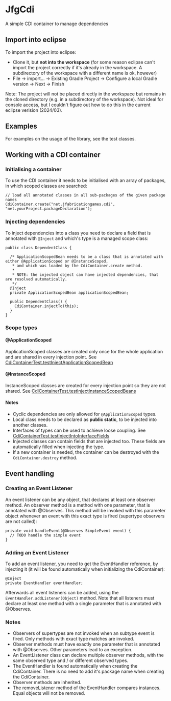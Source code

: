 # JfgCdi

A simple CDI container to manage dependencies

## Import into eclipse

To import the project into eclipse:

* Clone it, but **not into the workspace** (for some reason eclipse can't import the project correctly if it's already in the workspace. A subdirectory of the workspace with a different name is ok, however)
* File -> import... -> Existing Gradle Project -> Configure a local Gradle version -> Next -> Finish

Note: The project will not be placed directly in the workspace but remains in the cloned directory (e.g. in a subdirectory of the workspace). Not ideal for console access, but I couldn't figure out how to do this in the current eclipse verision (2024/03).

## Examples

For examples on the usage of the library, see the test classes.

## Working with a CDI container

### Initialising a container

To use the CDI container it needs to be initialised with an array of packages, in which scoped classes are searched:
```
// load all annotated classes in all sub-packages of the given package names
CdiContainer.create("net.jfabricationgames.cdi", "net.yourProject.packageDeclaration"); 
```

### Injecting dependencies

To inject dependencies into a class you need to declare a field that is annotated with `@Inject` and which's type is a managed scope class:
```
public class DependentClass {
	
  /* ApplicationScopedBean needs to be a class that is annotated with either @ApplicationScoped or @InstanceScoped, 
   * and which was loaded by the CdiContainer.create method.
   *
   * NOTE: the injected object can have injected dependencies, that are resolved automatically.
   */
  @Inject
  private ApplicationScopedBean applicationScopedBean;

  public DependentClass() {
    CdiContainer.injectTo(this);
  }
}
```

### Scope types

#### @ApplicationScoped

ApplicationScoped classes are created only once for the whole application and are shared in every injection point. See [CdiContainerTest.testInjectApplicationScopedBean](https://github.com/tfassbender/JfgCdi/blob/f2f7be2b9f1a3be64d2b0fefe6fe3b898b783a6a/jfgCdi_lib/src/test/java/net/jfabricationgames/cdi/CdiContainerTest.java)

#### @InstanceScoped

InstanceScoped classes are created for every injection point so they are not shared. See [CdiContainerTest.testInjectInstanceScopedBeans](https://github.com/tfassbender/JfgCdi/blob/f2f7be2b9f1a3be64d2b0fefe6fe3b898b783a6a/jfgCdi_lib/src/test/java/net/jfabricationgames/cdi/CdiContainerTest.java)

#### Notes

- Cyclic dependencies are only allowed for `@ApplicationScoped` types.
- Local class needs to be declared as **public static**, to be injected into another classes.
- Interfaces of types can be used to achieve loose coupling. See [CdiContainerTest.testInjectIntoInterfaceFields](https://github.com/tfassbender/JfgCdi/blob/f2f7be2b9f1a3be64d2b0fefe6fe3b898b783a6a/jfgCdi_lib/src/test/java/net/jfabricationgames/cdi/CdiContainerTest.java)
- Injected classes can contain fields that are injected too. These fields are automatically filled when injecting the type. 
- If a new container is needed, the container can be destroyed with the `CdiContainer.destroy` method.

## Event handling

### Creating an Event Listener

An event listener can be any object, that declares at least one observer method. An observer method is a method with one parameter, that is annotated with @Observes. This method will be invoked with this parameter object whenever an event with this exact type is fired (supertype observers are not called):

```
private void handleEvent(@Observes SimpleEvent event) {
  // TODO handle the simple event
}
```

### Adding an Event Listener

To add an event listener, you need to get the EventHandler reference, by injecting it (it will be found automatically when initializing the CdiContainer):

```
@Inject
private EventHandler eventHandler;
```

Afterwards all event listeners can be added, using the `EventHandler.addListener(Object)` method. Note that all listeners must declare at least one method with a single parameter that is annotated with @Observes.

### Notes

- Observers of supertypes are not invoked when an subtype event is fired. Only methods with exact type matches are invoked.
- Observer methods must have exactly one parameter that is annotated with @Observes. Other parameters lead to an exception.
- An EventListener class can declare multiple observer methods, with the same observed type and / or different observed types.
- The EventHandler is found automatically when creating the CdiContainer. There is no need to add it's package name when creating the CdiContainer.
- Observer methods are inherited.
- The removeListener method of the EventHandler compares instances. Equal objects will not be removed.

